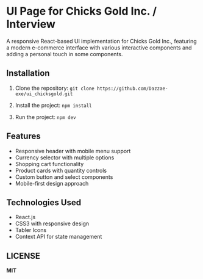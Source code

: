 # UI Page for Chicks Gold Inc. / Interview

A responsive React-based UI implementation for Chicks Gold Inc., featuring a modern e-commerce interface with various interactive components and adding a personal touch in some components.

## Installation

1. Clone the repository:
`git clone https://github.com/Dazzae-exe/ui_chicksgold.git`

2. Install the project:
`npm install`

3. Run the project:
`npm dev`

## Features

- Responsive header with mobile menu support
- Currency selector with multiple options
- Shopping cart functionality
- Product cards with quantity controls
- Custom button and select components
- Mobile-first design approach

## Technologies Used

- React.js
- CSS3 with responsive design
- Tabler Icons
- Context API for state management

## LICENSE

**MIT**